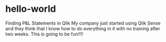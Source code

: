 # hello-world
Finding P&amp;L Statements in Qlik
My company just started using Qlik Sense and they think that I know how to do everything in it with no training after two weeks.
This is going to be fun!!!!
